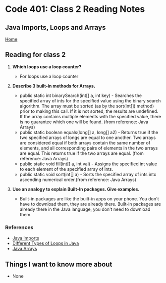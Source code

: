 # Code 401: Class 2 Reading Notes

## Java Imports, Loops and Arrays

[Home](https://mtorres6739.github.io/reading-notes/)

## Reading for class 2

1. **Which loops use a loop counter?**

    - For loops use a loop counter

2. **Describe 3 built-in methods for Arrays.**

    - public static int binarySearch(int[] a, int key) - Searches the specified array of ints for the specified value using the binary search algorithm. The array must be sorted (as by the sort(int[]) method) prior to making this call. If it is not sorted, the results are undefined. If the array contains multiple elements with the specified value, there is no guarantee which one will be found. (from reference: Java Arrays)
    - public static boolean equals(long[] a, long[] a2) - Returns true if the two specified arrays of longs are equal to one another. Two arrays are considered equal if both arrays contain the same number of elements, and all corresponding pairs of elements in the two arrays are equal. This returns true if the two arrays are equal. (from reference: Java Arrays)
    - public static void fill(int[] a, int val) - Assigns the specified int value to each element of the specified array of ints.
    - public static void sort(int[] a) - Sorts the specified array of ints into ascending numerical order.(from reference: Java Arrays)

3. **Use an analogy to explain Built-In packages. Give examples.**

    -  Built-in packages are like the built-in apps on your phone.  You don't have to download them, they are already there.  Built-in packages are already there in the Java language, you don't need to download them.

### References

- [Java Imports](https://www.programiz.com/java-programming/packages-import)
- [Different Types of Loops in Java](https://www.baeldung.com/java-loops)
- [Java Arrays](https://www.tutorialspoint.com/java/java_arrays.htm)

## Things I want to know more about

- None
